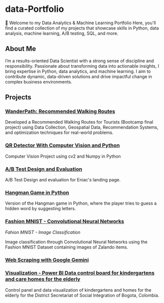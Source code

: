 # data-Portfolio

👋 Welcome to my Data Analytics & Machine Learning Portfolio
Here, you'll find a curated collection of my projects that showcase skills in Python, data analysis, machine learning, A/B testing, SQL, and more.

## About Me

I’m a results-oriented Data Scientist with a strong sense of discipline and responsibility. Passionate about transforming data into actionable insights, I bring expertise in Python, data analytics, and machine learning. I aim to contribute dynamic, data-driven solutions and drive impactful change in complex business environments.

## Projects 

### [WanderPath: Recommended Walking Routes](https://github.com/catalina-lozano/Wander-path)

Developed a Recommended Walking Routes for Tourists (Bootcamp final project) using Data Collection, Geospatial Data, Recommendation Systems, and optimization techniques for real-world problems.

### [QR Detector With Computer Vision and Python ](https://github.com/catalina-lozano/QR-detector)

Computer Vision Project using cv2 and Numpy in Python

### [A/B Test Design and Evaluation](https://github.com/catalina-lozano/AB-testing)
A/B Test Design and evaluation for Eniac's landing page.

### [Hangman Game in Python](https://github.com/catalina-lozano/Hangman-game?tab=readme-ov-file#hangman-game)

Version of the Hangman game in Python, where the player tries to guess a hidden word by suggesting letters.

### [Fashion MNIST - Convolutional Neural Networks](https://github.com/catalina-lozano/Fashion-CNN)

_Fahion MNIST - Image Classification_

Image classification through Convolutional Neural Networks using the Fashion MNIST Dataset containing images of Zalando items.

### [Web Scraping with Google Gemini](https://github.com/catalina-lozano/Webscraping-Gemini)

### [Visualization - Power BI Data control board for kindergartens and care homes for the elderly](https://bit.ly/3LMPZDQ)

Control panel and data visualization of kindergartens and homes for the elderly for the District Secretariat of Social Integration of Bogota, Colombia.
